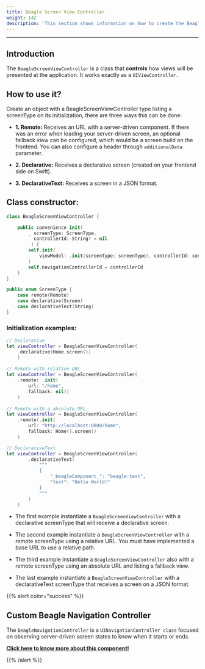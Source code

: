 ```yaml
---
title: Beagle Screen View Controller
weight: 142
description: 'This section shows information on how to create the Beagle Screen View Controller class'
---
```


---

## Introduction

The `BeagleScreenViewController` is a class that **controls** how views will be presented at the application. It works exactly as a `UIViewController`.

## How to use it?

Create an object with a BeagleScreenViewController type listing a screenType on its initialization, there are three ways this can be done:

* **1. Remote:** Receives an URL with a server-driven component. If there was an error when loading your server-driven screen, an optional fallback view can be configured, which would be a screen build on the frontend.
You can also configure a header through `additionalData` parameter.

* **2. Declarative:** Receives a declarative screen (created on your frontend side on Swift).

* **3. DeclarativeText:** Receives a screen in a JSON format.

## Class constructor: 

```swift
class BeagleScreenViewController {

    public convenience init(
        _ screenType: ScreenType,
          controllerId: String? = nil
         ) {
        self.init(
            viewModel: .init(screenType: screenType), controllerId: controllerId
        )
        self.navigationControllerId = controllerId
    }
}

public enum ScreenType {
    case remote(Remote)
    case declarative(Screen)
    case declarativeText(String)
}

```

 ### Initialization examples:  

```swift
// Declarative 
let viewController = BeagleScreenViewController(
    .declarative(Home.screen())
    )
                         
// Remote with relative URL
let viewController = BeagleScreenViewController(
    .remote( .init(
        url: "/home", 
        fallback: nil))
    )
                                   
// Remote with a absolute URL
let viewController = BeagleScreenViewController(
    .remote(.init(
        url: "http://localhost:8080/home",
        fallback: Home().screen))
    )

// DeclarativeText
let viewController = BeagleScreenViewController(
        .declarativeText(
            """
            {
                "_beagleComponent_": "beagle:text",
                "text": "Hello World!"
            }
            """
        )
    )

```

* The first example instantiate a `BeagleScreenViewController` with a declarative screenType that will receive a declarative screen.

* The second example instantiate a `BeagleScreenViewController` with a remote screenType using a relative URL. You must have implemented a base URL to use a relative path.
  
* The third example instantiate a `BeagleScreenViewController` also with a remote screenType using an absolute URL and listing a fallback view.

* The last example instantiate a `BeagleScreenViewController` with a declarativeText screenType that receives a screen on a JSON format.

{{% alert color="success" %}}
## Custom Beagle Navigation Controller

The `BeagleNavigationController` is a `UINavigationController class` focused on observing server-driven screen states to know when it starts or ends.

[**Click here to know more about this component!**](/docs/resources/customization/beagle-for-ios/custom-beagle-navigation-controller/)

{{% /alert %}}
